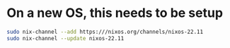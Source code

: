 # On a new OS, this needs to be setup

```bash
sudo nix-channel --add https:///nixos.org/channels/nixos-22.11
sudo nix-channel --update nixos-22.11
```
